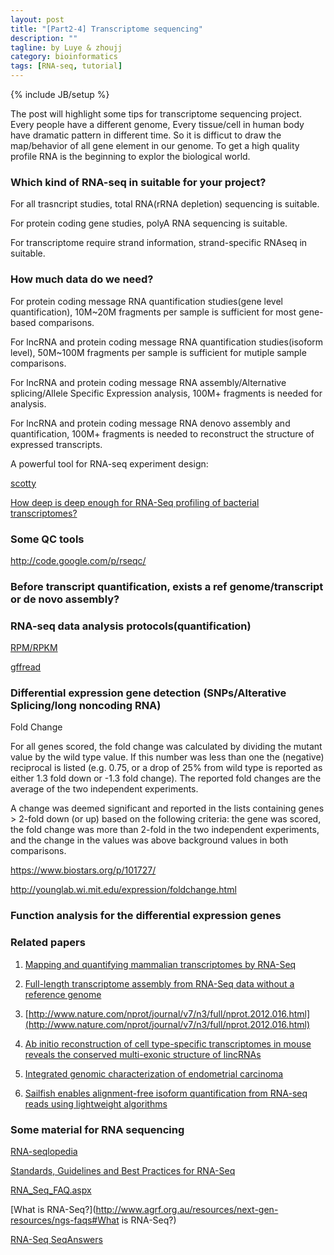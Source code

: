 ```yaml
---
layout: post
title: "[Part2-4] Transcriptome sequencing"
description: ""
tagline: by Luye & zhoujj
category: bioinformatics
tags: [RNA-seq, tutorial]
---
```

{% include JB/setup %}

The post will highlight some tips for transcriptome sequencing project. Every people have a different genome, Every tissue/cell in human body have dramatic pattern in different time. So it is difficut to draw the map/behavior of all gene element in our genome. To get a high quality profile RNA is the beginning to explor the biological world.

<!--more-->

### Which kind of RNA-seq in suitable for your project?

For all trasncript studies, total RNA(rRNA depletion) sequencing is suitable.

For protein coding gene studies, polyA RNA sequencing is suitable.

For transcriptome require strand information, strand-specific RNAseq in suitable.

### How much data do we need?

For protein coding message RNA quantification studies(gene level quantification), 10M~20M fragments per sample is sufficient for most gene-based comparisons.

For lncRNA and protein coding message RNA quantification studies(isoform level), 50M~100M fragments per sample is sufficient for mutiple sample comparisons.

For lncRNA and protein coding message RNA assembly/Alternative splicing/Allele Specific Expression analysis, 100M+ fragments is needed for analysis.

For lncRNA and protein coding message RNA denovo assembly and quantification, 100M+ fragments is needed to reconstruct the structure of expressed transcripts.

A powerful tool for RNA-seq experiment design:

[scotty](http://bioinformatics.bc.edu/marthlab/scotty/scotty.php)

[How deep is deep enough for RNA-Seq profiling of bacterial transcriptomes?](http://www.biomedcentral.com/1471-2164/13/734)

### Some QC tools

http://code.google.com/p/rseqc/



### Before transcript quantification, exists a ref genome/transcript or de novo assembly?



### RNA-seq data analysis protocols(quantification)

[RPM/RPKM](http://bioviz.org/pollen/A_thaliana_Jun_2009/SupplementalDataFiles/SupplementalDataFiles1to3.html)

[gffread](http://cole-trapnell-lab.github.io/cufflinks/file_formats/)


### Differential expression gene detection (SNPs/Alterative Splicing/long noncoding RNA)

Fold Change

For all genes scored, the fold change was calculated by dividing the mutant value by the wild type value. If this number was less than one the (negative) reciprocal is listed (e.g. 0.75, or a drop of 25% from wild type is reported as either 1.3 fold down or -1.3 fold change). The reported fold changes are the average of the two independent experiments.

A change was deemed significant and reported in the lists containing genes > 2-fold down (or up) based on the following criteria: the gene was scored, the fold change was more than 2-fold in the two independent experiments, and the change in the values was above background values in both comparisons.

https://www.biostars.org/p/101727/

http://younglab.wi.mit.edu/expression/foldchange.html


### Function analysis for the differential expression genes




### Related papers

1. [Mapping and quantifying mammalian transcriptomes by RNA-Seq](http://www.nature.com/nmeth/journal/v5/n7/pdf/nmeth.1226.pdf)

2. [Full-length transcriptome assembly from RNA-Seq data without a reference genome](http://www.nature.com/nbt/journal/v29/n7/full/nbt.1883.html)

3. [http://www.nature.com/nprot/journal/v7/n3/full/nprot.2012.016.html](http://www.nature.com/nprot/journal/v7/n3/full/nprot.2012.016.html)

4. [Ab initio reconstruction of cell type-specific transcriptomes in mouse reveals the conserved multi-exonic structure of lincRNAs](http://www.nature.com/nbt/journal/v28/n5/full/nbt.1633.html)

5. [Integrated genomic characterization of endometrial carcinoma](http://www.nature.com/nature/journal/v497/n7447/full/nature12113.html)

6. [Sailfish enables alignment-free isoform quantification from RNA-seq reads using lightweight algorithms](http://www.nature.com/nbt/journal/v32/n5/full/nbt.2862.html)



### Some material for RNA sequencing

[RNA-seqlopedia](http://rnaseq.uoregon.edu/)

[Standards, Guidelines and Best Practices for RNA-Seq](http://genome.ucsc.edu/ENCODE/protocols/dataStandards/ENCODE_RNAseq_Standards_V1.0.pdf)

[RNA_Seq_FAQ.aspx](http://www.genewiz.com/public/RNA_Seq_FAQ.aspx)

[What is RNA-Seq?](http://www.agrf.org.au/resources/next-gen-resources/ngs-faqs#What is RNA-Seq?)

[RNA-Seq SeqAnswers](http://seqanswers.com/forums/showthread.php?t=15440)
